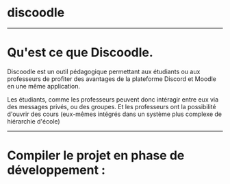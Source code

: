 # discoodle

----    

# Qu'est ce que Discoodle.

Discoodle est un outil pédagogique permettant aux étudiants ou aux
professeurs de profiter des avantages de la plateforme Discord et
Moodle en une même application.

Les étudiants, comme les professeurs peuvent donc intéragir entre
eux via des messages privés, ou des groupes.
Et les professeurs ont la possibilité d'ouvrir des
cours (eux-mêmes intégrés dans un système plus complexe de hiérarchie 
d'école)

---

# Compiler le projet en phase de développement :

